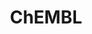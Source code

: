 ---
layout: default
bigquery: https://console.cloud.google.com/bigquery?p=patents-public-data&d=ebi_chembl&page=dataset
citation: '"The ChEMBL database in 2017." Anna Gaulton, Anne Hersey, Michał Nowotka,
  A Patrícia Bento, Jon Chambers, David Mendez, Prudence Mutowo, Francis Atkinson,
  Louisa J Bellis, Elena Cibrián-Uhalte, Mark Davies, Nathan Dedman, Anneli Karlsson,
  María Paula Magariños, John P Overington, George Papadatos, Ines Smit, Andrew R
  Leach Nucleic acids Research (2017) 45 (Database Issue), D945-D954'
contributors: European Bioinformatics Institute
cost: None
description: ChEMBL Data is a manually curated database of small molecules used in
  drug discovery, including information about existing patented drugs.
documentation: 'schema: https://www.ebi.ac.uk/chembl/db_schema


  '
last_edit: 04/06/2022, 19:50:03
location: https://console.cloud.google.com/marketplace/product/google_patents_public_datasets/chembl
maintained_by: EMBL-EBI, an outstation of European Molecular Biology Laboratory
related_publications: '

  ChEMBL: towards direct deposition of bioassay data.


  Mendez D, Gaulton A, Bento AP, Chambers J, De Veij M, Félix E, Magariños MP, Mosquera
  JF, Mutowo P, Nowotka M, Gordillo-Marañón M, Hunter F, Junco L, Mugumbate G, Rodriguez-Lopez
  M, Atkinson F, Bosc N, Radoux CJ, Segura-Cabrera A, Hersey A, Leach AR.


  — Nucleic Acids Res. 2019; 47(D1):D930-D940. doi: 10.1093/nar/gky1075

  '
schema_fields:
- std_act_id
- l2
- prodrug
- downgraded
- mol_irac_id
- molregno
- component_type
- domain_name
- assay_source
- parameter_value
- mc_organism
- withdrawn_country
- relationship_desc
- source_domain_id
- tid_fixed
- relation
- db_version
- cx_most_apka
- data_validity_comment
- mw_monoisotopic
- assay_id
- record_id
- published_units
- as_id
- actsm_id
- metref_id
- who_extra
- start_position
- result_flag
- pubmed_id
- stem_class
- acd_logp
- published_type
- name
- mol_frac_id
- short_name
- therapeutic_flag
- country
- standard_upper_value
- targcomp_id
- updated_by
- cellosaurus_id
- homologue
- site_name
- last_page
- mc_target_accession
- mc_target_type
- acd_most_apka
- ref_id
- applicant_full_name
- assay_cell_type
- cell_source_tax_id
- potential_duplicate
- cx_logd
- qudt_units
- protclasssyn_id
- variant_id
- level1
- uberon_id
- ddd_units
- journal
- protein_class_synonym
- issue
- class_level
- l5
- l3
- compound_name
- delist_flag
- last_active
- efo_id
- cell_description
- compsyn_id
- updated_on
- component_id
- chirality
- drugind_id
- patent_id
- protein_class_id
- warning_country
- ddd_value
- target_type
- isoform
- curated_by
- chembl_id
- parameter_type
- major_class
- comp_class_id
- withdrawn_year
- upper_value
- acd_logd
- job_id
- year
- selectivity_comment
- assay_tissue
- cell_source_organism
- hbd_lipinski
- direct_interaction
- standard_units
- ad_type
- biocomp_id
- caloha_id
- src_description
- efo_term
- alert_id
- research_stem
- mechanism_comment
- level3
- species_group_flag
- trade_name
- pchembl_value
- num_alerts
- hrac_class_id
- sei
- smarts
- rtb
- published_value
- mesh_heading
- submission_date
- predbind_id
- ap_id
- db_source
- warnref_id
- bao_format
- mc_target_name
- aspect
- usan_substem
- patent_expire_date
- organism
- comments
- class_type
- stat
- curation_comment
- cell_id
- normal_range_max
- level2_description
- withdrawn_reason
- action_type
- usan_stem_id
- metabolite_record_id
- aromatic_rings
- mechanism_of_action
- usan_year
- abstract
- target_mapping
- pathway_id
- mol_hrac_id
- parent_molregno
- company
- pathway_key
- rgid
- tbl
- accession
- strength
- cl_lincs_id
- mesh_id
- standard_flag
- sitecomp_id
- protein_class_desc
- ddd_comment
- ass_cls_map_id
- sequence_md5sum
- level4
- frac_class_id
- cidx
- irac_class_id
- assay_category
- assay_subcellular_fraction
- level1_description
- description
- parenteral
- title
- mc_tax_id
- cx_logp
- molsyn_id
- indication_class
- hba
- warning_description
- mutation
- max_phase_for_ind
- alogp
- patent_no
- comp_go_id
- level2
- warning_id
- binding_site_comment
- path
- authors
- aidx
- ddd_id
- l1
- standard_relation
- priority
- hba_lipinski
- ref_type
- idx
- entity_id
- related_tid
- res_stem_id
- type
- bao_endpoint
- dosed_ingredient
- molecular_mechanism
- compound_key
- drug_product_flag
- domain_description
- mw_freebase
- l6
- who_name
- tax_id
- mec_id
- source
- canonical_smiles
- psa
- chebi_par_id
- oral
- first_in_class
- ro3_pass
- assay_organism
- active_molregno
- cell_ontology_id
- set_name
- tid
- bei
- molecule_type
- doc_id
- domain_type
- usan_stem_definition
- assay_desc
- first_page
- activity_count
- volume
- cpd_str_alert_id
- acd_most_bpka
- src_id
- molfile
- cell_source_tissue
- standard_text_value
- dosage_form
- active_ingredient
- doi
- alert_set_id
- cx_most_bpka
- clo_id
- heavy_atoms
- disease_efficacy
- assay_class_id
- availability_type
- ddd_admr
- parent_id
- end_position
- sequence
- polymer_flag
- compd_id
- met_comment
- mol_atc_id
- level3_description
- parent_go_id
- frac_code
- l4
- annotation
- max_phase
- relationship
- substrate_record_id
- status
- entity_type
- activity_id
- warning_type
- ingredient
- le
- withdrawn_class
- prediction_method
- stem
- publication_number
- product_id
- level4_description
- qed_weighted
- structure_type
- standard_inchi
- published_relation
- pref_name
- assay_tax_id
- normal_range_min
- tissue_id
- toid
- assay_type
- mecref_id
- warning_class
- first_approval
- innovator_company
- formulation_id
- go_id
- label
- full_mwt
- enzyme_tid
- num_ro5_violations
- orig_description
- hbd
- level5
- src_compound_id
- l8
- uo_units
- relationship_type
- withdrawn_flag
- target_desc
- src_assay_id
- component_synonym
- previous_company
- inorganic_flag
- units
- value
- irac_code
- drug_substance_flag
- nda_type
- patent_use_code
- enzyme_name
- atc_code
- smid
- targrel_id
- log_id
- full_molformula
- cell_name
- co_stem_id
- natural_product
- drug_record_id
- lle
- confidence
- assay_test_type
- version
- approval_date
- standard_inchi_key
- parent_type
- src_short_name
- bao_id
- definition
- met_id
- molecular_species
- l7
- synonyms
- ridx
- assay_strain
- num_lipinski_ro5_violations
- assay_param_id
- bto_id
- standard_type
- indref_id
- topical
- site_residues
- text_value
- alert_name
- doc_type
- usan_stem
- hrac_code
- syn_type
- route
- subgroup
- site_id
- met_conversion
- helm_notation
- warning_year
- oc_id
- ref_url
- creation_date
- confidence_score
- prod_pat_id
- domain_id
- activity_comment
- standard_value
- black_box_warning
shortname: chembl
tags:
- biotechnology
- health
- chemical
- bioinformatics
- medical
terms_of_use: CC BY-SA 3.0
title: ChEMBL
uuid: e232a192-965c-4ec9-904c-155b6dfe56c5
---